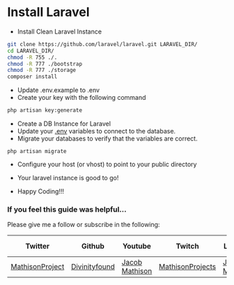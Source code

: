 # Install Laravel

- Install Clean Laravel Instance

```sh
git clone https://github.com/laravel/laravel.git LARAVEL_DIR/
cd LARAVEL_DIR/
chmod -R 755 ./.
chmod -R 777 ./bootstrap
chmod -R 777 ./storage
composer install
```
- Update .env.example to .env
- Create your key with the following command

```sh
php artisan key:generate
```

- Create a DB Instance for Laravel
- Update your [.env](https://github.com/Divinityfound/howtos/blob/master/laravel_install/.env) variables to connect to the database.
- Migrate your databases to verify that the variables are correct.

```
php artisan migrate
```

- Configure your host (or vhost) to point to your public directory
- Your laravel instance is good to go!

- Happy Coding!!!


### If you feel this guide was helpful...

Please give me a follow or subscribe in the following:

|Twitter|Github|Youtube|Twitch|Linkedin|Personal Site|
| ----- | ---- | ----- | ---- | ------ | ----------- |
|[MathisonProject](https://twitter.com/MathisonProject)|[Divinityfound](https://github.com/Divinityfound)|[Jacob Mathison](https://www.youtube.com/channel/UCNNxB1TRbdJxE_y51sJb9DA)|[MathisonProjects](http://twitch.tv/mathisonprojects)|[Jacob Mathison](https://www.linkedin.com/in/jacob-mathison-62359912/)|[Mathison Projects](http://mathisonprojects.com)|